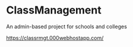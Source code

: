 # ClassManagement
An admin-based  project  for schools and colleges

https://classrmgt.000webhostapp.com/
